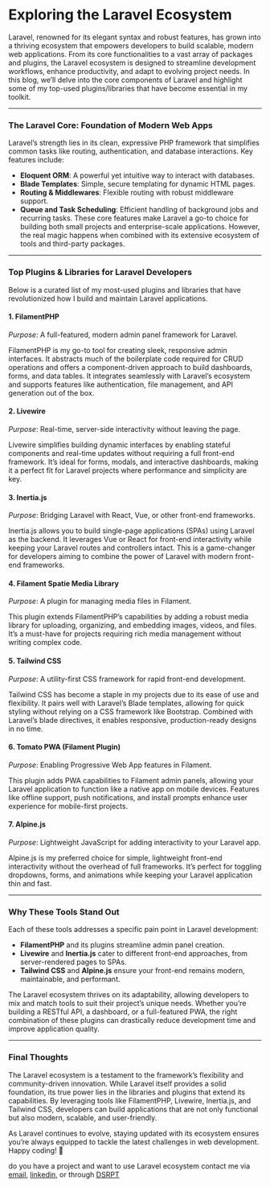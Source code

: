 # Exploring the Laravel Ecosystem

Laravel, renowned for its elegant syntax and robust features, has grown into a thriving ecosystem that empowers developers to build scalable, modern web applications. From its core functionalities to a vast array of packages and plugins, the Laravel ecosystem is designed to streamline development workflows, enhance productivity, and adapt to evolving project needs. In this blog, we’ll delve into the core components of Laravel and highlight some of my top-used plugins/libraries that have become essential in my toolkit.

---

### **The Laravel Core: Foundation of Modern Web Apps**

Laravel’s strength lies in its clean, expressive PHP framework that simplifies common tasks like routing, authentication, and database interactions. Key features include:

- **Eloquent ORM**: A powerful yet intuitive way to interact with databases.
- **Blade Templates**: Simple, secure templating for dynamic HTML pages.
- **Routing & Middlewares**: Flexible routing with robust middleware support.
- **Queue and Task Scheduling**: Efficient handling of background jobs and recurring tasks. These core features make Laravel a go-to choice for building both small projects and enterprise-scale applications. However, the real magic happens when combined with its extensive ecosystem of tools and third-party packages.

---

### **Top Plugins & Libraries for Laravel Developers**

Below is a curated list of my most-used plugins and libraries that have revolutionized how I build and maintain Laravel applications.

#### **1. FilamentPHP**

_Purpose_: A full-featured, modern admin panel framework for Laravel.

FilamentPHP is my go-to tool for creating sleek, responsive admin interfaces. It abstracts much of the boilerplate code required for CRUD operations and offers a component-driven approach to build dashboards, forms, and data tables. It integrates seamlessly with Laravel’s ecosystem and supports features like authentication, file management, and API generation out of the box.

#### **2. Livewire**

_Purpose_: Real-time, server-side interactivity without leaving the page.

Livewire simplifies building dynamic interfaces by enabling stateful components and real-time updates without requiring a full front-end framework. It’s ideal for forms, modals, and interactive dashboards, making it a perfect fit for Laravel projects where performance and simplicity are key.

#### **3. Inertia.js**

_Purpose_: Bridging Laravel with React, Vue, or other front-end frameworks.

Inertia.js allows you to build single-page applications (SPAs) using Laravel as the backend. It leverages Vue or React for front-end interactivity while keeping your Laravel routes and controllers intact. This is a game-changer for developers aiming to combine the power of Laravel with modern front-end frameworks.

#### **4. Filament Spatie Media Library**

_Purpose_: A plugin for managing media files in Filament.

This plugin extends FilamentPHP’s capabilities by adding a robust media library for uploading, organizing, and embedding images, videos, and files. It’s a must-have for projects requiring rich media management without writing complex code.

#### **5. Tailwind CSS**

_Purpose_: A utility-first CSS framework for rapid front-end development.

Tailwind CSS has become a staple in my projects due to its ease of use and flexibility. It pairs well with Laravel’s Blade templates, allowing for quick styling without relying on a CSS framework like Bootstrap. Combined with Laravel’s blade directives, it enables responsive, production-ready designs in no time.

#### **6. Tomato PWA (Filament Plugin)**

_Purpose_: Enabling Progressive Web App features in Filament.

This plugin adds PWA capabilities to Filament admin panels, allowing your Laravel application to function like a native app on mobile devices. Features like offline support, push notifications, and install prompts enhance user experience for mobile-first projects.

#### **7. Alpine.js**

_Purpose_: Lightweight JavaScript for adding interactivity to your Laravel app.

Alpine.js is my preferred choice for simple, lightweight front-end interactivity without the overhead of full frameworks. It’s perfect for toggling dropdowns, forms, and animations while keeping your Laravel application thin and fast.

---

### **Why These Tools Stand Out**

Each of these tools addresses a specific pain point in Laravel development:

- **FilamentPHP** and its plugins streamline admin panel creation.
- **Livewire** and **Inertia.js** cater to different front-end approaches, from server-rendered pages to SPAs.
- **Tailwind CSS** and **Alpine.js** ensure your front-end remains modern, maintainable, and performant.

The Laravel ecosystem thrives on its adaptability, allowing developers to mix and match tools to suit their project’s unique needs. Whether you’re building a RESTful API, a dashboard, or a full-featured PWA, the right combination of these plugins can drastically reduce development time and improve application quality.

---

### **Final Thoughts**

The Laravel ecosystem is a testament to the framework’s flexibility and community-driven innovation. While Laravel itself provides a solid foundation, its true power lies in the libraries and plugins that extend its capabilities. By leveraging tools like FilamentPHP, Livewire, Inertia.js, and Tailwind CSS, developers can build applications that are not only functional but also modern, scalable, and user-friendly.

As Laravel continues to evolve, staying updated with its ecosystem ensures you’re always equipped to tackle the latest challenges in web development. Happy coding! 🚀

do you have a project and want to use Laravel ecosystem contact me via [email](mailto:safi.abdulkader@gmail.com), [linkedin](https://www.linkedin.com/in/Abdulkader-Safi/), or through [DSRPT](https://www.dsrpt.com.au/contact)
